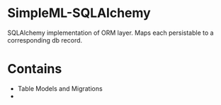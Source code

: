 # SimpleML-SQLAlchemy

SQLAlchemy implementation of ORM layer. Maps each persistable to a corresponding db record.

# Contains

- Table Models and Migrations
-